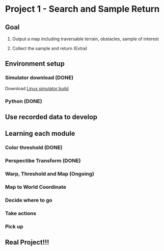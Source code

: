 # Project 1 - Search and Sample Return

## Goal 

1. Output a map including traversable terrain, obstacles, sample of interest

2. Collect the sample and return (Extra)

## Environment setup

### Simulator download (DONE)
Download [Linux simulator build](https://s3-us-west-1.amazonaws.com/udacity-robotics/Rover+Unity+Sims/Linux_Roversim.zip)

### Python (DONE)

## Use recorded data to develop

## Learning each module

### Color threshold (DONE)

### Perspectibe Transform (DONE)

### Warp, Threshold and Map (Ongoing)

### Map to World Coordinate

### Decide where to go

### Take actions

### Pick up 

## Real Project!!!
